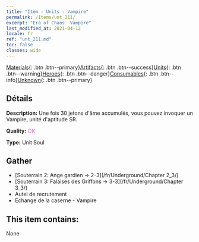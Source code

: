 ```yaml
---
title: "Item - Units - Vampire"
permalink: /Items/unt_211/
excerpt: "Era of Chaos  Vampire"
last_modified_at: 2021-04-12
locale: fr
ref: "unt_211.md"
toc: false
classes: wide
---
```

 [Materials](/fr/Items/){: .btn .btn--primary}[Artifacts](/fr/Items/Artifacts/){: .btn .btn--success}[Units](/fr/Items/Units/){: .btn .btn--warning}[Heroes](/fr/Items/Heroes/){: .btn .btn--danger}[Consumables](/fr/Items/Consumables/){: .btn .btn--info}[Unknown](/fr/Items/Unknown/){: .btn .btn--primary}

## Détails
 **Description:** Une fois 30  jetons d'âme accumulés, vous pouvez invoquer un Vampire, unité d'aptitude SR.

 **Quality:** <span style="color: #DA70D6">OK</span>

 **Type:** Unit Soul

## Gather

*    [Souterrain 2: Ange gardien -> 2-3](/fr/Underground/Chapter 2_3/) 
*    [Souterrain 3: Falaises des Griffons -> 3-3](/fr/Underground/Chapter 3_3/) 
*    Autel de recrutement 
*    Échange de la caserne - Vampire 

## This item contains:

  None

